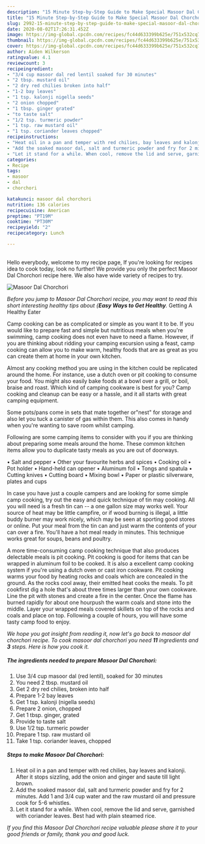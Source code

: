 ```yaml
---
description: "15 Minute Step-by-Step Guide to Make Special Masoor Dal Chorchori"
title: "15 Minute Step-by-Step Guide to Make Special Masoor Dal Chorchori"
slug: 2992-15-minute-step-by-step-guide-to-make-special-masoor-dal-chorchori
date: 2020-08-02T17:26:31.452Z
image: https://img-global.cpcdn.com/recipes/fc44d633399b625e/751x532cq70/masoor-dal-chorchori-recipe-main-photo.jpg
thumbnail: https://img-global.cpcdn.com/recipes/fc44d633399b625e/751x532cq70/masoor-dal-chorchori-recipe-main-photo.jpg
cover: https://img-global.cpcdn.com/recipes/fc44d633399b625e/751x532cq70/masoor-dal-chorchori-recipe-main-photo.jpg
author: Aiden Wilkerson
ratingvalue: 4.1
reviewcount: 3
recipeingredient:
- "3/4 cup masoor dal red lentil soaked for 30 minutes"
- "2 tbsp. mustard oil"
- "2 dry red chilies broken into half"
- "1-2 bay leaves"
- "1 tsp. kalonji nigella seeds"
- "2 onion chopped"
- "1 tbsp. ginger grated"
- "to taste salt"
- "1/2 tsp. turmeric powder"
- "1 tsp. raw mustard oil"
- "1 tsp. coriander leaves chopped"
recipeinstructions:
- "Heat oil in a pan and temper with red chilies, bay leaves and kalonji. After it stops sizzling, add the onion and ginger and saute till light brown."
- "Add the soaked masoor dal, salt and turmeric powder and fry for 2 minutes. Add 1 and 3/4 cup water and the raw mustard oil and pressure cook for 5-6 whistles."
- "Let it stand for a while. When cool, remove the lid and serve, garnished with coriander leaves. Best had with plain steamed rice."
categories:
- Recipe
tags:
- masoor
- dal
- chorchori

katakunci: masoor dal chorchori 
nutrition: 136 calories
recipecuisine: American
preptime: "PT19M"
cooktime: "PT30M"
recipeyield: "2"
recipecategory: Lunch

---
```

<br>
Hello everybody, welcome to my recipe page, If you're looking for recipes idea to cook today, look no further! We provide you only the perfect Masoor Dal Chorchori recipe here. We also have wide variety of recipes to try.
<br>


![Masoor Dal Chorchori](https://img-global.cpcdn.com/recipes/fc44d633399b625e/751x532cq70/masoor-dal-chorchori-recipe-main-photo.jpg)

<i>Before you jump to Masoor Dal Chorchori recipe, you may want to read this short interesting healthy tips about {<strong>Easy Ways to Get Healthy</strong>.</i>
Getting A Healthy Eater

    
Camp cooking can be as complicated or simple as you want it to be. If you would like to prepare fast and simple but nutritious meals when you're swimming, camp cooking does not even have to need a flame. However, if you are thinking about ridding your camping excursion using a feast, camp cooking can allow you to make warm, healthy foods that are as great as you can create them at home in your own kitchen.

 Almost any cooking method you are using in the kitchen could be replicated around the home. For instance, use a dutch oven or pit cooking to consume your food. You might also easily bake foods at a bowl over a grill, or boil, braise and roast. Which kind of camping cookware is best for you? Camp cooking and cleanup can be easy or a hassle, and it all starts with great camping equipment.

Some pots/pans come in sets that mate together or"nest" for storage and also let you tuck a canister of gas within them. This also comes in handy when you're wanting to save room whilst camping.

Following are some camping items to consider with you if you are thinking about preparing some meals around the home. These common kitchen items allow you to duplicate tasty meals as you are out of doorways.

• Salt and pepper
• Other your favourite herbs and spices
• Cooking oil
• Pot holder
• Hand-held can opener
• Aluminum foil
• Tongs and spatula
• Cutting knives
• Cutting board
• Mixing bowl
• Paper or plastic silverware, plates and cups

In case you have just a couple campers and are looking for some simple camp cooking, try out the easy and quick technique of tin may cooking. All you will need is a fresh tin can -- a one gallon size may works well. Your source of heat may be little campfire, or if wood burning is illegal, a little buddy burner may work nicely, which may be seen at sporting good stores or online. Put your meal from the tin can and just warm the contents of your can over a fire. You'll have a hot meal ready in minutes.  This technique works great for soups, beans and poultry.

A more time-consuming camp cooking technique that also produces delectable meals is pit cooking. Pit cooking is good for items that can be wrapped in aluminum foil to be cooked.  It is also a excellent camp cooking system if you're using a dutch oven or cast iron cookware. Pit cooking warms your food by heating rocks and coals which are concealed in the ground. As the rocks cool away, their emitted heat cooks the meals. To pit cookfirst dig a hole that's about three times larger than your own cookware. Line the pit with stones and create a fire in the center. Once the flame has burned rapidly for about one hourpush the warm coals and stone into the middle. Layer your wrapped meals covered skillets on top of the rocks and coals and place on top. Following a couple of hours, you will have some tasty camp food to enjoy.


<i>We hope you got insight from reading it, now let's go back to masoor dal chorchori recipe. To cook masoor dal chorchori you need <strong>11</strong> ingredients and <strong>3</strong> steps. Here is how you cook it.
</i>

##### The ingredients needed to prepare Masoor Dal Chorchori:

1. Use 3/4 cup masoor dal (red lentil), soaked for 30 minutes
1. You need 2 tbsp. mustard oil
1. Get 2 dry red chilies, broken into half
1. Prepare 1-2 bay leaves
1. Get 1 tsp. kalonji (nigella seeds)
1. Prepare 2 onion, chopped
1. Get 1 tbsp. ginger, grated
1. Provide to taste salt
1. Use 1/2 tsp. turmeric powder
1. Prepare 1 tsp. raw mustard oil
1. Take 1 tsp. coriander leaves, chopped


##### Steps to make Masoor Dal Chorchori:

1. Heat oil in a pan and temper with red chilies, bay leaves and kalonji. After it stops sizzling, add the onion and ginger and saute till light brown.
1. Add the soaked masoor dal, salt and turmeric powder and fry for 2 minutes. Add 1 and 3/4 cup water and the raw mustard oil and pressure cook for 5-6 whistles.
1. Let it stand for a while. When cool, remove the lid and serve, garnished with coriander leaves. Best had with plain steamed rice.




<i>If you find this Masoor Dal Chorchori recipe valuable please share it to your good friends or family, thank you and good luck.</i>
